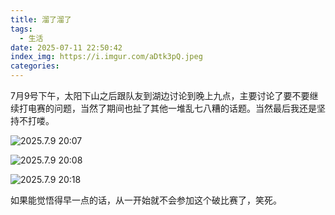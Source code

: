 ```yaml
---
title: 溜了溜了
tags:
  - 生活
date: 2025-07-11 22:50:42
index_img: https://i.imgur.com/aDtk3pQ.jpeg
categories:
---
```


7月9号下午，太阳下山之后跟队友到湖边讨论到晚上九点，主要讨论了要不要继续打电赛的问题，当然了期间也扯了其他一堆乱七八糟的话题。当然最后我还是坚持不打喽。

![2025.7.9 20:07](https://i.imgur.com/aDtk3pQ.jpeg)

![2025.7.9 20:08](https://i.imgur.com/DHuBQSO.jpeg)

![2025.7.9 20:18](https://i.imgur.com/V11g5k4.jpg)

如果能觉悟得早一点的话，从一开始就不会参加这个破比赛了，笑死。

<!-- 大一上，学子餐厅旁边有人宣传盟升杯电子设计竞赛，当时我处于想去又不敢去的状态，想去是因为暑假的时候摸了一下Arduino（Arduino你害人不浅），于是就对自己有了莫名的自信，不敢去是因为自己是小院的，怕丢人。然后就拉上两个舍友一起参加了。这是我第一次参加电子类比赛，另外两个舍友因为忙所以大部分都是我自己完成的，最后因为放弃了几个指标没做所以连三等奖都没捞到。

大约是大一上的十一月份，电赛校队开始招新了，

大一花了整整一年的时间在电赛上面，结果是自己照着数据手册琢磨两三个星期画出来的模块还比不过别人赛前临时砸钱从网上买的模块；专心准备了两三个月的信号类题目，结果根本没出，唯一一道跟 ADC 沾边的题目还强制使用 TI的垃圾单片机。具体看[2024年电赛记录](https://www.cnblogs.com/Banyee/p/18343048)吧。 -->





